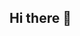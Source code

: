 ## Hi there 👋

<!--
**Parisa-Mirhosseini/Parisa-Mirhosseini** is a ✨ _special_ ✨ repository because its `README.md` (this file) appears on your GitHub profile.

- 🌱 I’m a Software Engineering graduate from BrainStation, passionate about solving real-world problems with code.
- 👯 I’m looking to collaborate on open-source projects, tech-for-good initiatives, and anything React or Node.js related.
- 📫 How to reach me: parisamirhosseini2@gmail.com or connect with me on www.linkedin.com/in/parisa-miehosseini.
